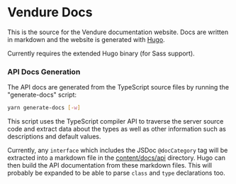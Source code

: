 # Vendure Docs

This is the source for the Vendure documentation website. Docs are written in markdown and the website is generated with [Hugo](https://gohugo.io).

Currently requires the extended Hugo binary (for Sass support).

### API Docs Generation

The API docs are generated from the TypeScript source files by running the "generate-docs" script:

```bash
yarn generate-docs [-w]
```

This script uses the TypeScript compiler API to traverse the server source code and extract data about the types as well as other information such as descriptions and default values.

Currently, any `interface` which includes the JSDoc `@docCategory` tag will be extracted into a markdown file in the [content/docs/api](./content/docs/api) directory. Hugo can then build the API documentation from these markdown files. This will probably be expanded to be able to parse `class` and `type` declarations too.
